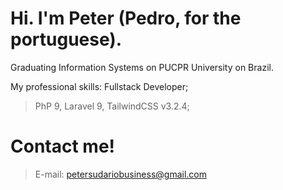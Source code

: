# Hi. I'm Peter (Pedro, for the portuguese).

Graduating Information Systems on PUCPR University on Brazil.

My professional skills:
Fullstack Developer;
>PhP 9, Laravel 9, TailwindCSS v3.2.4;



# Contact me!
>E-mail: petersudariobusiness@gmail.com

